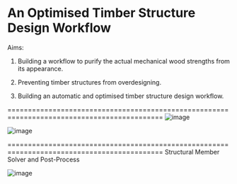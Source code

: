 An Optimised Timber Structure Design Workflow
===========================================================================================
Aims:
1. Building a workflow to purify the actual mechanical wood strengths from its appearance.

2. Preventing timber structures from overdesigning.

3. Building an automatic and optimised timber structure design workflow.

============================================================================================
![image](https://github.com/user-attachments/assets/b5cdcef3-0836-4b43-a70e-71dfc023662d)


![image](https://github.com/user-attachments/assets/5fffa410-2bbf-463f-ba77-a18826593fdd)

============================================================================================
Structural Member Solver and Post-Process

![image](https://github.com/user-attachments/assets/aee95e31-c326-4a2d-a95b-8b214e3c2be2)

